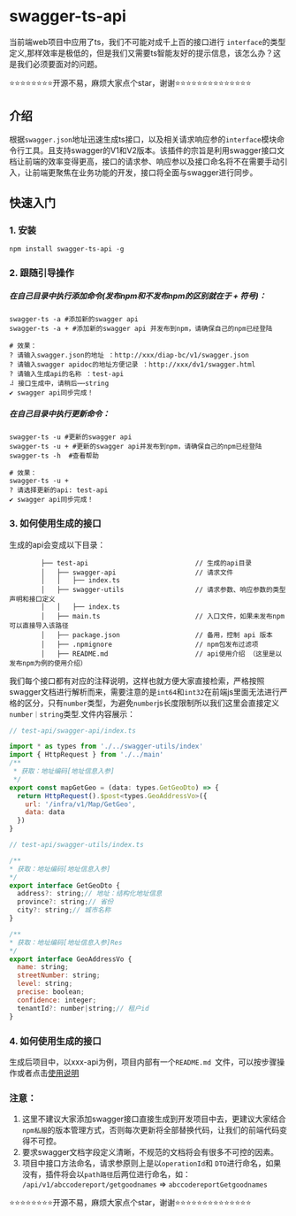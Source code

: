 # swagger-ts-api
当前端web项目中应用了ts，我们不可能对成千上百的接口进行 `interface`的类型定义,那样效率是极低的，但是我们又需要ts智能友好的提示信息，该怎么办？这是我们必须要面对的问题。

⭐️⭐️⭐️⭐️⭐️⭐️⭐️⭐️开源不易，麻烦大家点个star，谢谢⭐️⭐️⭐️⭐️⭐️⭐️⭐️⭐️⭐️⭐️⭐️⭐️⭐️⭐️

## 介绍
根据`swagger.json`地址迅速生成ts接口，以及相关请求响应参的`interface`模块命令行工具。且支持swagger的V1和V2版本。该插件的宗旨是利用swagger接口文档让前端的效率变得更高，接口的请求参、响应参以及接口命名将不在需要手动引入，让前端更聚焦在业务功能的开发，接口将全面与swagger进行同步。

## 快速入门

### 1. 安装

```
npm install swagger-ts-api -g
```

### 2. 跟随引导操作

##### 在自己目录中执行添加命令(发布npm和不发布npm的区别就在于 + 符号)：
```
swagger-ts -a #添加新的swagger api
swagger-ts -a + #添加新的swagger api 并发布到npm，请确保自己的npm已经登陆

```

```
# 效果：
? 请输入swagger.json的地址 ：http://xxx/diap-bc/v1/swagger.json
? 请输入swagger apidoc的地址方便记录 ：http://xxx/dv1/swagger.html
? 请输入生成api的名称 ：test-api
⠼ 接口生成中，请稍后⋯⋯string
✔ swagger api同步完成！
```



##### 在自己目录中执行更新命令：
```
swagger-ts -u #更新的swagger api
swagger-ts -u + #更新的swagger api并发布到npm，请确保自己的npm已经登陆
swagger-ts -h  #查看帮助
```

```
# 效果：
swagger-ts -u +
? 请选择更新的api: test-api
✔ swagger api同步完成！
```
### 3. 如何使用生成的接口
生成的api会变成以下目录：
```
        ├── test-api                           // 生成的api目录
        │   ├── swagger-api                    // 请求文件
        │   │   ├── index.ts                   
        │   ├── swagger-utils                  // 请求参数、响应参数的类型声明和接口定义
        │   │   ├── index.ts                   
        │   ├── main.ts                        // 入口文件，如果未发布npm可以直接导入该路径    
        │   ├── package.json                   // 备用，控制 api 版本
        │   ├── .npmignore                     // npm包发布过滤项 
        │   ├── README.md                      // api使用介绍 （这里是以发布npm为例的使用介绍）
```   

我们每个接口都有对应的注释说明，这样也就方便大家直接检索，严格按照swagger文档进行解析而来，需要注意的是`int64`和`int32`在前端js里面无法进行严格的区分，只有`number`类型，为避免`number`js长度限制所以我们这里会直接定义`number｜string`类型.文件内容展示：

``` javascript
// test-api/swagger-api/index.ts

import * as types from './../swagger-utils/index'
import { HttpRequest } from './../main'
/**
 * 获取：地址编码[地址信息入参]
 */
export const mapGetGeo = (data: types.GetGeoDto) => {
  return HttpRequest().$post<types.GeoAddressVo>({
    url: '/infra/v1/Map/GetGeo',
    data: data
  })
}
```
``` javascript
// test-api/swagger-utils/index.ts

/**
* 获取：地址编码[地址信息入参]
*/
export interface GetGeoDto {
  address?: string;// 地址：结构化地址信息
  province?: string;// 省份
  city?: string;// 城市名称  
}

/**
* 获取：地址编码[地址信息入参]Res
*/
export interface GeoAddressVo {
  name: string;
  streetNumber: string;
  level: string;
  precise: boolean;
  confidence: integer;
  tenantId?: number|string;// 租户id
}

```
### 4. 如何使用生成的接口
生成后项目中，以xxx-api为例，项目内部有一个`README.md `文件，可以按步骤操作或者点击[使用说明](https://github.com/ldc2726/swagger-api-template)

### 注意：
1. 这里不建议大家添加swagger接口直接生成到开发项目中去，更建议大家结合`npm私服`的版本管理方式，否则每次更新将全部替换代码，让我们的前端代码变得不可控。
2. 要求swagger文档字段定义清晰，不规范的文档将会有很多不可控的因素。
3. 项目中接口方法命名，请求参原则上是以`operationId`和 `DTO`进行命名，如果没有，插件将会以`path路径`后两位进行命名，如：
`/api/v1/abccodereport/getgoodnames` => `abccodereportGetgoodnames`

⭐️⭐️⭐️⭐️⭐️⭐️⭐️⭐️开源不易，麻烦大家点个star，谢谢⭐️⭐️⭐️⭐️⭐️⭐️⭐️⭐️⭐️⭐️⭐️⭐️⭐️⭐️

